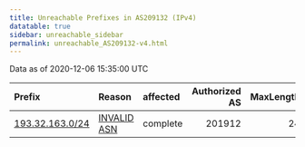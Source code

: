 ```yaml
---
title: Unreachable Prefixes in AS209132 (IPv4)
datatable: true
sidebar: unreachable_sidebar
permalink: unreachable_AS209132-v4.html
---
```


Data as of 2020-12-06 15:35:00 UTC


<div class="datatable-begin"></div>

| Prefix                                                   | Reason                                                                                                  | affected   |   Authorized AS |   MaxLength | Anchor                                         |   unreachable /24s |
|:---------------------------------------------------------|:--------------------------------------------------------------------------------------------------------|:-----------|----------------:|------------:|:-----------------------------------------------|-------------------:|
| [193.32.163.0/24](https://stat.ripe.net/193.32.163.0/24) | [INVALID ASN](https://rpki-validator.ripe.net/announcement-preview?asn=AS209132&prefix=193.32.163.0/24) | complete   |          201912 |          24 | [RIPE](unreachable_RIPE_NCC_RPKI_Root-v4.html) |                  1 |

<div class="datatable-end"></div>